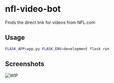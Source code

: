 # nfl-video-bot
Finds the direct link for videos from NFL.com

## Usage
```bash
FLASK_APP=app.py FLASK_ENV=development flask run
```

## Screenshots
![WIP](https://i.imgur.com/4llkaZO.png)
